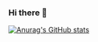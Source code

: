 ### Hi there 👋
[![Anurag's GitHub stats](https://github-readme-stats.vercel.app/api?username=popshia)](https://github.com/anuraghazra/github-readme-stats)
<!--
**popshia/popshia** is a ✨ _special_ ✨ repository because its `README.md` (this file) appears on your GitHub profile.

Here are some ideas to get you started:

- 🔭 I’m currently working on ...
- 🌱 I’m currently learning ...
- 👯 I’m looking to collaborate on ...
- 🤔 I’m looking for help with ...
- 💬 Ask me about ...
- 📫 How to reach me: ...
- 😄 Pronouns: ...
- ⚡ Fun fact: ...
-->
